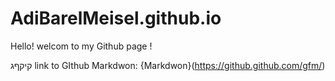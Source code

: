 # AdiBarelMeisel.github.io

Hello! welcom to my Github page !

קיקףג
link to GIthub Markdwon:
{Markdwon}(https://github.github.com/gfm/)
